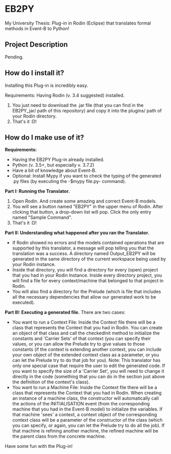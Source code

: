# EB2PY
My University Thesis: Plug-in in Rodin (Eclipse) that translates formal methods in Event-B to Python!

## Project Description
Pending.

## How do I install it?
Installing this Plug-in is incredibly easy.

Requirements:
  Having Rodin (v. 3.4 suggested) installed.

1. You just need to download the .jar file (that you can find in the EB2PY_jar/ path of this repository) and copy it into the plugins/ path of your Rodin directory.
2. That's it :D!

## How do I make use of it?

**Requirements:**
- Having the EB2PY Plug-in already installed.
- Python (v. 3.5+, but especially v. 3.7.2)
- Have a bit of knowledge about Event-B.
- Optional: Install Mypy if you want to check the typing of the generated .py files (by executing the -$mypy file.py- command).
  
**Part I: Running the Translator.**
1. Open Rodin. And create some amazing and correct Event-B models.
2. You will see a button named "EB2PY" in the upper menu of Rodin. After clicking that button, a drop-down list will pop. Click the only entry named "Sample Command".
3. That's it :D!

**Part II: Understanding what happened after you ran the Translator.**
- If Rodin showed no errors and the models contained operations that are supported by this translator, a message will pop telling you that the translation was a success. A directory named Output_EB2PY will be generated in the same directory of the current workspace being used by your Rodin instance.
- Inside that directory, you will find a directory for every (open) project that you had in your Rodin Instance. Inside every directory project, you will find a file for every context/machine that belonged to that project in Rodin.
- You will also find a directory for the Prelude (which is file that includes all the necessary dependencies that allow our generated work to be executed).
  
**Part III: Executing a generated file.**
There are two cases:
  - You want to run a Context File: Inside the Context file there will be a class that represents the Context that you had in Rodin. You can create an object of that class and call the checkedInit method to initialize the constants and 'Carrier Sets' of that context (you can specify their values, or you can allow the Prelude try to give values to those constants (if the context is extending another context, you can include your own object of the extended context class as a parameter, or you can let the Prelude try to do that job for you). Note: This translator has only one special case that require the user to edit the generated code. If you want to specify the size of a 'Carrier Set', you will need to change it directly in the code (something that you can do in the section just above the definition of the context's class).
  - You want to run a Machine File: Inside the Context file there will be a class that represents the Context that you had in Rodin. When creating an instance of a machine class, the constructor will automatically call the actions of the INITIALISATION event (from the corresponding machine that you had in the Event-B model) to initialize the variables. If that machine 'sees' a context, a context object of the corresponding context class will be a parameter of the constructor of the class (which you can specify, or again, you can let the Prelude try to do all the job). If that machine is refining another machine, the refined machine will be the parent class from the concrete machine.

Have some fun with the Plug-in!
